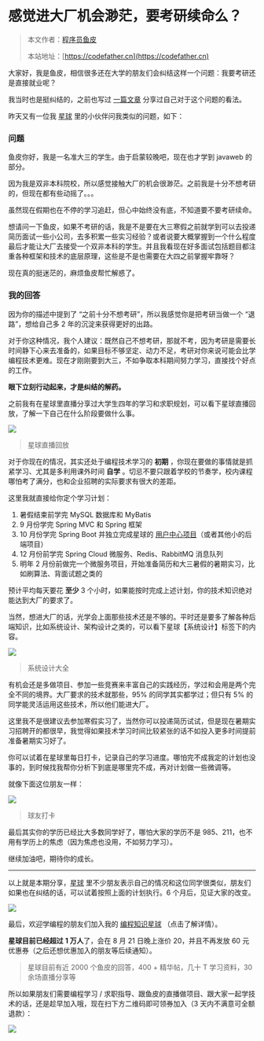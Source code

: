 # 感觉进大厂机会渺茫，要考研续命么？

> 本文作者：[程序员鱼皮](https://yuyuanweb.feishu.cn/wiki/Abldw5WkjidySxkKxU2cQdAtnah)
>
> 本站地址：[https://codefather.cn](https://codefather.cn)

大家好，我是鱼皮，相信很多还在大学的朋友们会纠结这样一个问题：我要考研还是直接就业呢？

我当时也是挺纠结的，之前也写过 [一篇文章](https://mp.weixin.qq.com/s?__biz=MzI1NDczNTAwMA==&mid=2247505803&idx=1&sn=e8db431d71131cb2e870d72ea219ab00&chksm=e9c2307cdeb5b96a7747c1c3e10b3b610240c814dd6bdafc2eae732c04c07131c9fd197b5e72&token=1288511242&lang=zh_CN&scene=21#wechat_redirect) 分享过自己对于这个问题的看法。

昨天又有一位我 [星球](https://mp.weixin.qq.com/s?__biz=MzI1NDczNTAwMA==&mid=2247521173&idx=1&sn=00e79de2ac253248e33c764f137e317b&chksm=e9c27462deb5fd747092c34d1bff990102cab5df7733d95ee21f5b0090b398b8f3d79c293e6c&token=1288511242&lang=zh_CN&scene=21#wechat_redirect) 里的小伙伴问我类似的问题，如下：

### **问题**

鱼皮你好，我是一名准大三的学生。由于启蒙较晚吧，现在也才学到 javaweb 的部分。

因为我是双非本科院校，所以感觉接触大厂的机会很渺茫。之前我是十分不想考研的，但现在都有些动摇了。。。

虽然现在假期也在不停的学习追赶，但心中始终没有底，不知道要不要考研续命。

想请问一下鱼皮，如果不考研的话，我是不是要在大三寒假之前就学到可以去投递简历面试一些小公司，去多积累一些实习经验？或者说要大概掌握到一个什么程度最后才能让大厂去接受一个双非本科的学生。并且我看现在好多面试包括题目都注重各种框架和技术的底层原理，这些是不是也需要在大四之前掌握牢靠呀？

现在真的挺迷茫的，麻烦鱼皮帮忙解惑了。

### **我的回答**

因为你的描述中提到了 “之前十分不想考研”，所以我感觉你是把考研当做一个 “退路”，想给自己多 2 年的沉淀来获得更好的出路。

对于你这种情况，我个人建议：既然自己不想考研，那就不考，因为考研是需要长时间静下心来去准备的，如果目标不够坚定、动力不足，考研对你来说可能会比学编程技术更难。现在才刚刚要到大三，不如争取本科期间努力学习，直接找个好点的工作。

**眼下立刻行动起来，才是纠结的解药。**

之前我有在星球里直播分享过大学生四年的学习和求职规划，可以看下星球直播回放，了解一下自己在什么阶段要做什么事。

![](https://pic.yupi.icu/5563/202311051513268.png)

> 星球直播回放

对于你现在的情况，其实还处于编程技术学习的 **初期** ，你现在要做的事情就是抓紧学习、尤其是多利用课外时间 **自学** 。切忌不要只跟着学校的节奏学，校内课程哪怕考了满分，也和企业招聘的实际要求有很大的差距。

这里我就直接给你定个学习计划：

1. 暑假结束前学完 MySQL 数据库和 MyBatis
2. 9 月份学完 Spring MVC 和 Spring 框架
3. 10 月份学完 Spring Boot 并独立完成星球的 [用户中心项目](https://mp.weixin.qq.com/s?__biz=MzI1NDczNTAwMA==&mid=2247508517&idx=1&sn=66803910cf2e7d88e6cab30df9271d5d&chksm=e9c245d2deb5ccc4a2287198f594e7fbcb43d00b0101d9cab77ff17c1412c46e5d99a438e48d&token=1288511242&lang=zh_CN&scene=21#wechat_redirect)（或者其他小的后端项目）
4. 12 月份前学完 Spring Cloud 微服务、Redis、RabbitMQ 消息队列
5. 明年 2 月份前做完一个微服务项目，开始准备简历和大三暑假的暑期实习，比如刷算法、背面试题之类的

预计平均每天要花 **至少** 3 个小时，如果能按时完成上述计划，你的技术知识绝对能达到大厂的要求了。

当然，想进大厂的话，光学会上面那些技术还是不够的。平时还是要多了解各种后端知识，比如系统设计、架构设计之类的，可以看下星球【系统设计】标签下的内容。

![](https://pic.yupi.icu/5563/202311051513905.png)

> 系统设计大全

有机会还是多做项目、参加一些竞赛来丰富自己的实践经历，学过和会用是两个完全不同的境界。大厂要求的技术就那些，95% 的同学其实都学过；但只有 5% 的同学能灵活运用这些技术，所以他们能进大厂。

这里我不是很建议去参加寒假实习了，当然你可以投递简历试试，但是现在暑期实习招聘开的都很早，我觉得如果技术学习时间比较紧张的话不如投入更多时间提前准备暑期实习好了。

你可以试着在星球里每日打卡，记录自己的学习进度。哪怕完不成我定的计划也没事的，到时候找我帮你分析下到底是哪里完不成，再对计划做一些微调等。

就像下面这位朋友一样：

![](https://pic.yupi.icu/5563/202311051513593.png)

> 球友打卡

最后其实你的学历已经比大多数同学好了，哪怕大家的学历不是 985、211，也不用有学历上的焦虑（因为焦虑也没用，不如努力学习）。

继续加油吧，期待你的成长。



------


以上就是本期分享，[星球](https://mp.weixin.qq.com/s?__biz=MzI1NDczNTAwMA==&mid=2247521173&idx=1&sn=00e79de2ac253248e33c764f137e317b&chksm=e9c27462deb5fd747092c34d1bff990102cab5df7733d95ee21f5b0090b398b8f3d79c293e6c&token=1288511242&lang=zh_CN&scene=21#wechat_redirect) 里不少朋友表示自己的情况和这位同学很类似，朋友们如果也在纠结的话，可以试着按照上面的计划执行。6 个月后，见证大家的改变。

![](https://pic.yupi.icu/5563/202311051513103.png)

最后，欢迎学编程的朋友们加入我的 [编程知识星球](https://mp.weixin.qq.com/s?__biz=MzI1NDczNTAwMA==&mid=2247521173&idx=1&sn=00e79de2ac253248e33c764f137e317b&chksm=e9c27462deb5fd747092c34d1bff990102cab5df7733d95ee21f5b0090b398b8f3d79c293e6c&token=1288511242&lang=zh_CN&scene=21#wechat_redirect) （点击了解详情）。

**星球目前已经超过** **1 万人**了，会在 8 月 21 日晚上涨价 20，并且不再发放 60 元优惠券（之后还想优惠加入的朋友等后续通知）。

> 星球目前有近 2000 个鱼皮的回答，400 + 精华帖，几十 T 学习资料，30 余场直播分享等

所以如果朋友们需要编程学习 / 求职指导、跟鱼皮的直播做项目、跟大家一起学技术的话，还是趁早加入哦，现在扫下方二维码即可领券加入（3 天内不满意可全额退款）：

![](https://pic.yupi.icu/5563/202311051513908.png)